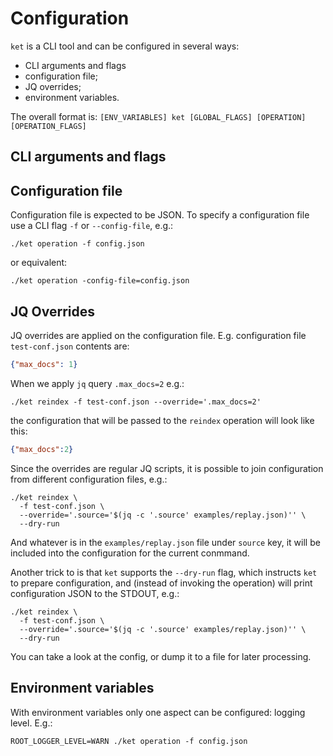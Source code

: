 # Configuration

`ket` is a CLI tool and can be configured in several ways:

- CLI arguments and flags
- configuration file;
- JQ overrides;
- environment variables.

The overall format is: `[ENV_VARIABLES] ket [GLOBAL_FLAGS] [OPERATION] [OPERATION_FLAGS]`

## CLI arguments and flags

## Configuration file

Configuration file is expected to be JSON. 
To specify a configuration file use a CLI flag `-f` or `--config-file`, e.g.:
```shell
./ket operation -f config.json
```
or equivalent:
```shell
./ket operation -config-file=config.json
```

## JQ Overrides

JQ overrides are applied on the configuration file. E.g. configuration file `test-conf.json` contents are:
```json
{"max_docs": 1}
```
When we apply `jq` query `.max_docs=2` e.g.: 
```shell
./ket reindex -f test-conf.json --override='.max_docs=2'
```
the configuration that will be passed to the `reindex` operation will look like this:
```json
{"max_docs":2}
```

Since the overrides are regular JQ scripts, it is possible to join configuration from different configuration files, e.g.:
```shell
./ket reindex \
  -f test-conf.json \
  --override='.source='$(jq -c '.source' examples/replay.json)'' \
  --dry-run
```
And whatever is in the `examples/replay.json` file under `source` key, it will be included into the configuration for the current conmmand.

Another trick to is that `ket` supports the `--dry-run` flag, which instructs `ket` to prepare configuration, and (instead of invoking the operation) will print configuration JSON to the STDOUT, e.g.:
```shell
./ket reindex \
  -f test-conf.json \
  --override='.source='$(jq -c '.source' examples/replay.json)'' \
  --dry-run
```
You can take a look at the config, or dump it to a file for later processing.

## Environment variables

With environment variables only one aspect can be configured: logging level. E.g.:

```shell
ROOT_LOGGER_LEVEL=WARN ./ket operation -f config.json
```
